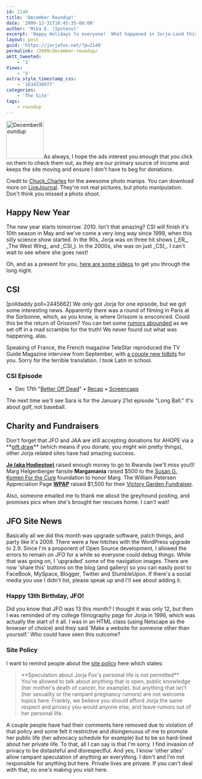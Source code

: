 ```yaml
---
id: 2140
title: 'December Roundup!'
date: '2009-12-31T10:45:35-08:00'
author: 'Mika E. (Ipstenu)'
excerpt: 'Happy Holidays to everyone!  What happened in Jorja-Land this December? Read on!'
layout: post
guid: 'https://jorjafox.net/?p=2140'
permalink: /2009/december-roundup/
aktt_tweeted:
    - '1'
Views:
    - '5'
astra_style_timestamp_css:
    - '1634338977'
categories:
    - 'The Site'
tags:
    - roundup
---
```


<img src="//static.jorjafox.net/wordpress/2009/12/DecemberRoundup-100x100.png" alt="DecemberRoundup" title="DecemberRoundup" width="100" height="100" class="alignleft size-thumbnail wp-image-2145" />As always, I hope the ads interest you enough that you click on them to check them out, as they are our primary source of income and keeps the site moving and ensure I don't have to beg for donations.

Credit to <a href="http://chuck-charles.livejournal.com/">Chuck_Charles</a> for the awesome photo manips.  You can download more on <a href="http://community.livejournal.com/jorjaallaround/493983.html">LiveJournal</a>.  They're not real pictures, but photo manipulation. Don't think you missed a photo shoot.

<h2>Happy New Year</h2>
The new year starts tomorrow.  2010.  Isn't that amazing?  CSI will finish it's 10th season in May and we've come a very long way since 1999, when this silly science show started.    In the 90s, Jorja was on three hit shows (_ER_, _The West Wing_ and _CSI_).  In the 2000s, she was on just _CSI_.  I can't wait to see where she goes next!

Oh, and as a present for you, <a href="https://jorjafox.net/2009/12/30/some-videos-for-the-new-year/">here are some videos</a> to get you through the long night.

<h2>CSI</h2>
<span class="alignright" style="width:175px;">[polldaddy poll=2445662]</span>
We only got Jorja for one episode, but we got some interesting news.  Apparently there was a round of filming in Paris at the Sorbonne, which, as you know, is where Grissom is ensconced.  Could this be the return of Grissom? You can bet some <a href="https://jorjafox.net/2009/12/01/csi-in-paris-could-it-be/">rumors abounded</a> as we set off in a mad scramble for the truth!  We never found out what was happening, alas.

Speaking of France, the French magazine TeleStar reproduced the TV Guide Magazine interview from September, with <a href="https://jorjafox.net/2009/12/28/tele-star-interview-mostly-the-same-as-tv-guide/">a couple new tidbits</a> for you.  Sorry for the terrible translation. I took Latin in school.

<h3>CSI Episode</h3>
<ul>
	<li>Dec 17th "<a href="https://jorjafox.net/2009/12/17/csi-10x10-better-off-dead-dec-17th-2/">Better Off Dead</a>" &bull; <a href="https://jorjafox.net/wiki/Better_Off_Dead">Recap</a> &bull; <a href="https://jorjafox.net/gallery/tv/csi/season10/betteroff/">Screencaps</a>
</li>
</ul>

The next time we'll see Sara is for the January 21st episode "Long Ball."  It's about golf, not baseball.

<h2>Charity and Fundraisers</h2>
Don't forget that JFO and JAA are still accepting donations for AHOPE via a **<a href="http://community.livejournal.com/jorjaallaround/607633.html">gift draw</a>** (which means if you donate, you might win pretty things), other Jorja related sites have had amazing success.

**<a href="http://joisaway09.livejournal.com/">Jo (aka Hodiestoe)</a>** raised enough money to go to Rwanda (we'll miss you!)!  Marg Helgenberger fansite **Margamania** raised $500 to the <a href="http://ww5.komen.org/">Susan G. Komen For the Cure</a> foundation to honor Marg.  The William Petersen Appreciation Page **<a href="http://billypetersen.com/site/2009/12/victory-gardens-fundraiser-final-donation-figure/">WPAP</a>** raised $1,500 for their <a href="http://billypetersen.com/site/fundraising/victory-gardens-fundraiser/">Victory Garden Fundraiser</a>.

Also, someone emailed me to thank me about the greyhound posting, and promises pics when she's brought her rescues home.  I can't wait!

<h2>JFO Site News</h2>
Basically all we did this month was upgrade software, patch things, and party like it's 2009.  There were a few hitches with the WordPress upgrade to 2.9. Since I'm a proponent of Open Source development, I allowed the errors to remain on JFO for a while so everyone could debug things. While that was going on, I 'upgraded' some of the navigation images. There are now 'share this' buttons on the blog (and gallery) so you can easily post to FaceBook, MySpace, Blogger, Twitter and StumbleUpon. If there's a social media you use I didn't list, please speak up and I'll see about adding it.

<h3>Happy 13th Birthday, JFO!</h3>
Did you know that JFO was 13 this month?  I thought it was only 12, but then I was reminded of my college filmography page for Jorja in 1996, which was actually the start of it all.  I was in an HTML class (using Netscape as the browser of choice) and they said 'Make a website for someone other than yourself.'  Who could have seen this outcome?

<h3>Site Policy</h3>
I want to remind people about the <a href="https://jorjafox.net/wiki/JorjaPedia:Policy">site policy</a> here which states:

<blockquote>**Speculation about Jorja Fox's personal life is not permitted**
You're allowed to talk about anything that is open, public knowledge (her mother's death of cancer, for example), but anything that isn't (her sexuality or the rampant pregnancy rumors) are not welcome topics here. Frankly, we believe you should afford Jorja the same respect and privacy you would anyone else, and leave rumors out of her personal life. </blockquote>

A couple people have had their comments here removed due to violation of that policy and some felt it restrictive and disingenuous of me to promote her public life (her advocacy schedule for example) but to be so hard-lined about her private life.  To that, all I can say is that I'm sorry. I find invasion of privacy to be distasteful and disrespectful.  And yes, I know 'other sites' allow rampant speculation of anything an everything.  I don't and I'm not responsible for anything but here.  Private lives are private.  If you can't deal with that, no one's making you visit here.
